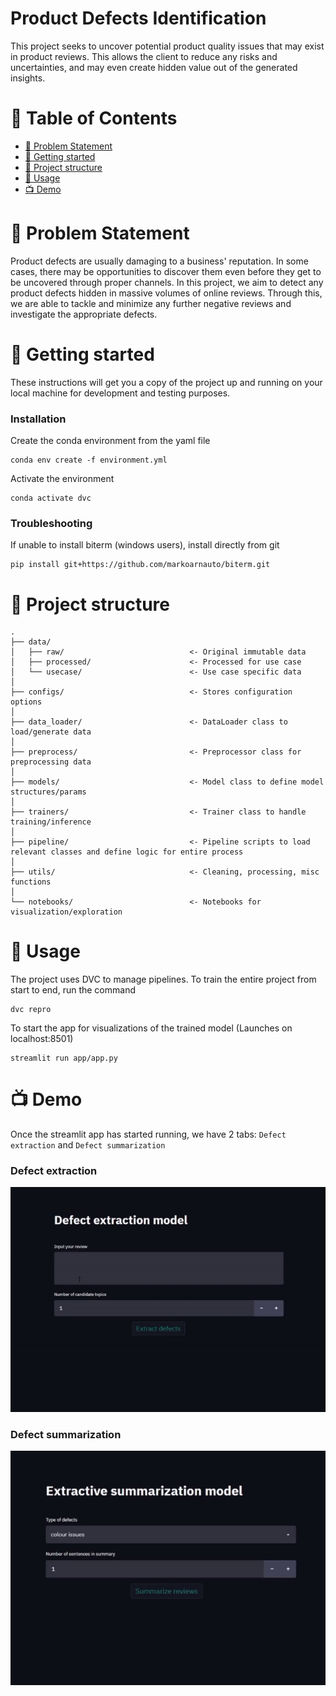 # Product Defects Identification
This project seeks to uncover potential product quality issues that may exist in product reviews. This allows the client
to reduce any risks and uncertainties, and may even create hidden value out of the generated insights.

# 📝 Table of Contents
- [🧐 Problem Statement](#-problem-statement)
- [🏁 Getting started](#-getting-started)
- [📁 Project structure](#-project-structure)
- [🎈 Usage](#-usage)
- [📺 Demo](#-demo)

# 🧐 Problem Statement 
Product defects are usually damaging to a business' reputation. In some cases, there may be opportunities to discover them
even before they get to be uncovered through proper channels. In this project, we aim to detect any product defects hidden in massive volumes of online reviews.
Through this, we are able to tackle and minimize any further negative reviews and investigate the appropriate defects.

# 🏁 Getting started
These instructions will get you a copy of the project up and running on your local machine for development and testing purposes.

### Installation
Create the conda environment from the yaml file
```
conda env create -f environment.yml
```

Activate the environment
```
conda activate dvc
```

### Troubleshooting
If unable to install biterm (windows users), install directly from git
```
pip install git+https://github.com/markoarnauto/biterm.git
```

# 📁 Project structure
```
.
├── data/                               
│   ├── raw/                            <- Original immutable data
│   ├── processed/                      <- Processed for use case
│   └── usecase/                        <- Use case specific data
│
├── configs/                            <- Stores configuration options
│
├── data_loader/                        <- DataLoader class to load/generate data
│
├── preprocess/                         <- Preprocessor class for preprocessing data
│
├── models/                             <- Model class to define model structures/params
│
├── trainers/                           <- Trainer class to handle training/inference
│
├── pipeline/                           <- Pipeline scripts to load relevant classes and define logic for entire process
│
├── utils/                              <- Cleaning, processing, misc functions
│
└── notebooks/                          <- Notebooks for visualization/exploration
```

# 🎈 Usage
The project uses DVC to manage pipelines. To train the entire project from start to end,
run the command
```
dvc repro
```

To start the app for visualizations of the trained model (Launches on localhost:8501)
```
streamlit run app/app.py
```


# 📺 Demo

Once the streamlit app has started running, we have 2 tabs: `Defect extraction` and `Defect summarization`

### Defect extraction

![](defect_demo.gif)

### Defect summarization

![](summary_demo.gif)
